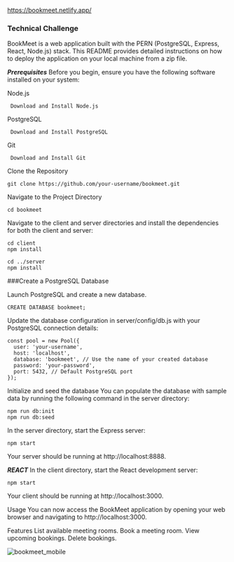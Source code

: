 https://bookmeet.netlify.app/

### Technical Challenge
BookMeet is a web application built with the PERN (PostgreSQL, Express, React, Node.js) stack. This README provides detailed instructions on how to deploy the application on your local machine from a zip file.

***Prerequisites***
Before you begin, ensure you have the following software installed on your system:

Node.js
```
 Download and Install Node.js
```
PostgreSQL
```
 Download and Install PostgreSQL
```
Git
```
 Download and Install Git
```
Clone the Repository
```
git clone https://github.com/your-username/bookmeet.git
```
Navigate to the Project Directory

```
cd bookmeet
```
Navigate to the client and server directories and install the dependencies for both the client and server:
```
cd client
npm install
```
```
cd ../server
npm install
```

###Create a PostgreSQL Database

Launch PostgreSQL and create a new database.
```
CREATE DATABASE bookmeet;
```
Update the database configuration in server/config/db.js with your PostgreSQL connection details:
```
const pool = new Pool({
  user: 'your-username',
  host: 'localhost',
  database: 'bookmeet', // Use the name of your created database
  password: 'your-password',
  port: 5432, // Default PostgreSQL port
});
```
Initialize and seed the database
You can populate the database with sample data by running the following command in the server directory:

```
npm run db:init
npm run db:seed
```
In the server directory, start the Express server:
```
npm start
```
Your server should be running at http://localhost:8888.

***REACT***
In the client directory, start the React development server:
```
npm start
```
Your client should be running at http://localhost:3000.

Usage
You can now access the BookMeet application by opening your web browser and navigating to http://localhost:3000.

Features
List available meeting rooms.
Book a meeting room.
View upcoming bookings.
Delete bookings.


![bookmeet_mobile](https://github.com/r0nn13g/Meeting-app-take-home-challenge/assets/86433181/2697420c-2db7-4b41-815e-dfb3acb909a5)

